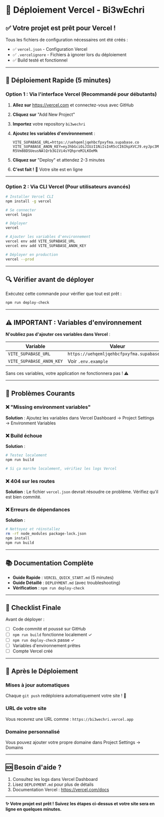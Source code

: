 # 🚀 Déploiement Vercel - Bi3wEchri

## ✅ Votre projet est prêt pour Vercel !

Tous les fichiers de configuration nécessaires ont été créés :
- ✅ `vercel.json` - Configuration Vercel
- ✅ `.vercelignore` - Fichiers à ignorer lors du déploiement
- ✅ Build testé et fonctionnel

---

## 🎯 Déploiement Rapide (5 minutes)

### Option 1 : Via l'interface Vercel (Recommandé pour débutants)

1. **Allez sur** https://vercel.com et connectez-vous avec GitHub

2. **Cliquez sur** "Add New Project"

3. **Importez** votre repository `bi3wechri`

4. **Ajoutez les variables d'environnement** :
   ```
   VITE_SUPABASE_URL=https://uehqemljqehbcfpxyfma.supabase.co
   VITE_SUPABASE_ANON_KEY=eyJhbGciOiJIUzI1NiIsInR5cCI6IkpXVCJ9.eyJpc3MiOiJzdXBhYmFzZSIsInJlZiI6InVlaHFlbWxqcWVoYmNmcHh5Zm1hIiwicm9sZSI6ImFub24iLCJpYXQiOjE3NjA1MzYyNTEsImV4cCI6MjA3NjExMjI1MX0.aFS-R5Vm88DSUeusNAlQrb3G1Vi4sYQhpreMJLKOeMk
   ```

5. **Cliquez sur** "Deploy" et attendez 2-3 minutes

6. **C'est fait !** 🎉 Votre site est en ligne

---

### Option 2 : Via CLI Vercel (Pour utilisateurs avancés)

```bash
# Installer Vercel CLI
npm install -g vercel

# Se connecter
vercel login

# Déployer
vercel

# Ajouter les variables d'environnement
vercel env add VITE_SUPABASE_URL
vercel env add VITE_SUPABASE_ANON_KEY

# Déployer en production
vercel --prod
```

---

## 🔍 Vérifier avant de déployer

Exécutez cette commande pour vérifier que tout est prêt :

```bash
npm run deploy-check
```

---

## ⚠️ IMPORTANT : Variables d'environnement

**N'oubliez pas d'ajouter ces variables dans Vercel** :

| Variable | Valeur |
|----------|--------|
| `VITE_SUPABASE_URL` | `https://uehqemljqehbcfpxyfma.supabase.co` |
| `VITE_SUPABASE_ANON_KEY` | Voir `.env.example` |

Sans ces variables, votre application ne fonctionnera pas ! ⚠️

---

## 🐛 Problèmes Courants

### ❌ "Missing environment variables"
**Solution** : Ajoutez les variables dans Vercel Dashboard → Project Settings → Environment Variables

### ❌ Build échoue
**Solution** : 
```bash
# Testez localement
npm run build

# Si ça marche localement, vérifiez les logs Vercel
```

### ❌ 404 sur les routes
**Solution** : Le fichier `vercel.json` devrait résoudre ce problème. Vérifiez qu'il est bien commité.

### ❌ Erreurs de dépendances
**Solution** :
```bash
# Nettoyez et réinstallez
rm -rf node_modules package-lock.json
npm install
npm run build
```

---

## 📚 Documentation Complète

- **Guide Rapide** : `VERCEL_QUICK_START.md` (5 minutes)
- **Guide Détaillé** : `DEPLOYMENT.md` (avec troubleshooting)
- **Vérification** : `npm run deploy-check`

---

## 🎯 Checklist Finale

Avant de déployer :
- [ ] Code commité et poussé sur GitHub
- [ ] `npm run build` fonctionne localement ✓
- [ ] `npm run deploy-check` passe ✓
- [ ] Variables d'environnement prêtes
- [ ] Compte Vercel créé

---

## 📱 Après le Déploiement

### Mises à jour automatiques
Chaque `git push` redéploiera automatiquement votre site ! 🔄

### URL de votre site
Vous recevrez une URL comme : `https://bi3wechri.vercel.app`

### Domaine personnalisé
Vous pouvez ajouter votre propre domaine dans Project Settings → Domains

---

## 🆘 Besoin d'aide ?

1. Consultez les logs dans Vercel Dashboard
2. Lisez `DEPLOYMENT.md` pour plus de détails
3. Documentation Vercel : https://vercel.com/docs

---

**✨ Votre projet est prêt ! Suivez les étapes ci-dessus et votre site sera en ligne en quelques minutes.**
